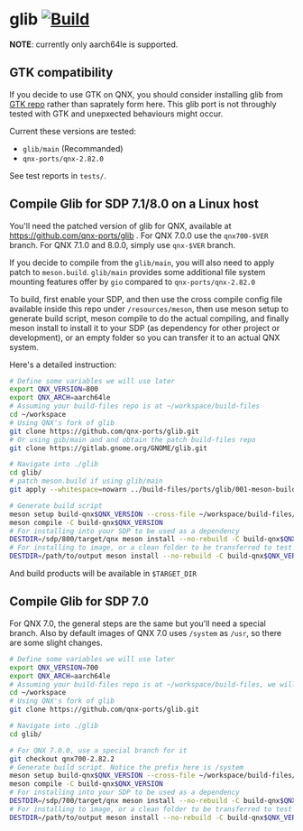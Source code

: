 # glib [![Build](https://github.com/qnx-ports/build-files/actions/workflows/glib.yml/badge.svg)](https://github.com/qnx-ports/build-files/actions/workflows/glib.yml)

**NOTE**: currently only aarch64le is supported.

## GTK compatibility
If you decide to use GTK on QNX, you should consider installing glib from [GTK repo](https://github.com/qnx-ports/build-files/tree/main/ports/gtk) rather than saprately form here. This glib port is not throughly tested with GTK and unepxected behaviours might occur.

Current these versions are tested:
+ `glib/main` (Recommanded)
+ `qnx-ports/qnx-2.82.0`

See test reports in `tests/`.

## Compile Glib for SDP 7.1/8.0 on a Linux host
You'll need the patched version of glib for QNX, available at https://github.com/qnx-ports/glib . For QNX 7.0.0 use the `qnx700-$VER` branch. For QNX 7.1.0 and 8.0.0, simply use `qnx-$VER` branch.

If you decide to compile from the `glib/main`, you will also need to apply patch to `meson.build`. `glib/main` provides some additional file system mounting features offer by `gio` compared to `qnx-ports/qnx-2.82.0`

To build, first enable your SDP, and then use the cross compile config file available inside this repo under `/resources/meson`, then use meson setup to generate build script, meson compile to do the actual compiling, and finally meson install to install it to your SDP (as dependency for other project or development), or an empty folder so you can transfer it to an actual QNX system.

Here's a detailed instruction:

``` bash
# Define some variables we will use later
export QNX_VERSION=800
export QNX_ARCH=aarch64le
# Assuming your build-files repo is at ~/workspace/build-files
cd ~/workspace
# Using QNX's fork of glib
git clone https://github.com/qnx-ports/glib.git
# Or using gib/main and and obtain the patch build-files repo
git clone https://gitlab.gnome.org/GNOME/glib.git

# Navigate into ./glib
cd glib/
# patch meson.build if using glib/main
git apply --whitespace=nowarn ../build-files/ports/glib/001-meson-build.patch

# Generate build script
meson setup build-qnx$QNX_VERSION --cross-file ~/workspace/build-files/resources/$QNX_ARCH/qnx$QNX_VERSION.ini -Dprefix=/usr -Dxattr=false
meson compile -C build-qnx$QNX_VERSION
# For installing into your SDP to be used as a dependency
DESTDIR=/sdp/800/target/qnx meson install --no-rebuild -C build-qnx$QNX_VERSION
# For installing to image, or a clean folder to be transferred to test platform
DESTDIR=/path/to/output meson install --no-rebuild -C build-qnx$QNX_VERSION
```

And build products will be available in `$TARGET_DIR`

## Compile Glib for SDP 7.0
For QNX 7.0, the general steps are the same but you'll need a special branch. Also by default images of QNX 7.0 uses `/system` as `/usr`, so there are some slight changes.

```bash
# Define some variables we will use later
export QNX_VERSION=700
export QNX_ARCH=aarch64le
# Assuming your build-files repo is at ~/workspace/build-files, we will be cloning glib parallel to it
cd ~/workspace
# Using QNX's fork of glib
git clone https://github.com/qnx-ports/glib.git

# Navigate into ./glib
cd glib/

# For QNX 7.0.0, use a special branch for it
git checkout qnx700-2.82.2
# Generate build script. Notice the prefix here is /system
meson setup build-qnx$QNX_VERSION --cross-file ~/workspace/build-files/resources/$QNX_ARCH/qnx$QNX_VERSION.ini -Dprefix=/system -Dxattr=false
meson compile -C build-qnx$QNX_VERSION
# For installing into your SDP to be used as a dependency
DESTDIR=/sdp/700/target/qnx meson install --no-rebuild -C build-qnx$QNX_VERSION
# For installing to image, or a clean folder to be transferred to test platform
DESTDIR=/path/to/output meson install --no-rebuild -C build-qnx$QNX_VERSION
```
